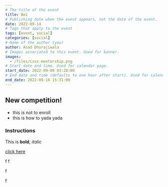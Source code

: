 ```yaml
---
# The title of the event
title: Boi
# Publishing date when the event appears, not the date of the event.
date: 2022-09-14
# Tags that apply to the event
tags: [event, social]
categories: [social]
# Name of the author (you)
author: Asad Dhorajiwala
# Images associated to this event. Used for banner.
images:
  - /files/csss-mentorship.png
# Start date and time. Used for calendar page.
start_date: 2022-09-09 03:28:00
# End date and time (defaults to one hour after start). Used for calendar page.
end_date: 2022-09-16 15:31:00
---
```


## New competition!

- this is not to enroll
- this is how to yada yada

### Instructions

This is **bold**, *italic*

[click here](https://icons.getbootstrap.com/)

<!--- ![alt](/files/2022-09-09-img-3.jpg) --->

<div style="maxWidth:500px" class="mx-auto pt-2">
  <img src="/files/csss-mentorship.png" alt="">
</div>
f
f

f

f
